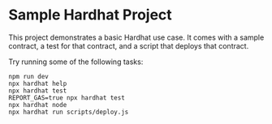 # Sample Hardhat Project

This project demonstrates a basic Hardhat use case. It comes with a sample contract, a test for that contract, and a script that deploys that contract.

Try running some of the following tasks:

```shell
npm run dev
npx hardhat help
npx hardhat test
REPORT_GAS=true npx hardhat test
npx hardhat node
npx hardhat run scripts/deploy.js
```
